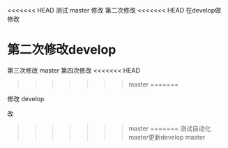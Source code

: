 <<<<<<< HEAD
测试 master 修改
第二次修改
<<<<<<< HEAD
在develop做修改

第二次修改develop
=======

第三次修改 master
第四次修改
<<<<<<< HEAD
>>>>>>> master
=======

修改 develop

改
>>>>>>> master
=======
测试自动化master更新develop
>>>>>>> master
